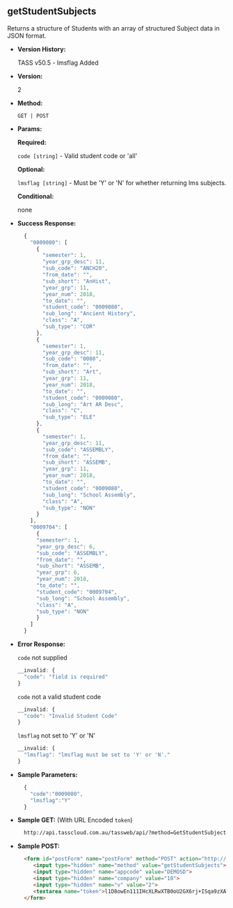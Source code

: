 **getStudentSubjects**
----
  Returns a structure of Students with an array of structured Subject data in JSON format.

* **Version History:**

  TASS v50.5 - lmsflag Added

* **Version:**

  2

* **Method:**

  `GET | POST`
  
*  **Params:**

   **Required:**

   `code [string]` -  Valid student code or 'all'
   
   **Optional:**

   `lmsflag [string]` -  Must be 'Y' or 'N' for whether returning lms subjects.

   **Conditional:**
 
   none

* **Success Response:**

    ```javascript
      {
        "0009080": [
          {
            "semester": 1,
            "year_grp_desc": 11,
            "sub_code": "ANCH20",
            "from_date": "",
            "sub_short": "AnHist",
            "year_grp": 11,
            "year_num": 2018,
            "to_date": "",
            "student_code": "0009080",
            "sub_long": "Ancient History",
            "class": "A",
            "sub_type": "COR"
          },
          {
            "semester": 1,
            "year_grp_desc": 11,
            "sub_code": "0080",
            "from_date": "",
            "sub_short": "Art",
            "year_grp": 11,
            "year_num": 2018,
            "to_date": "",
            "student_code": "0009080",
            "sub_long": "Art AR Desc",
            "class": "C",
            "sub_type": "ELE"
          },
          {
            "semester": 1,
            "year_grp_desc": 11,
            "sub_code": "ASSEMBLY",
            "from_date": "",
            "sub_short": "ASSEMB",
            "year_grp": 11,
            "year_num": 2018,
            "to_date": "",
            "student_code": "0009080",
            "sub_long": "School Assembly",
            "class": "A",
            "sub_type": "NON"
          }
        ],
        "0009704": [
          {
          "semester": 1,
          "year_grp_desc": 6,
          "sub_code": "ASSEMBLY",
          "from_date": "",
          "sub_short": "ASSEMB",
          "year_grp": 6,
          "year_num": 2018,
          "to_date": "",
          "student_code": "0009704",
          "sub_long": "School Assembly",
          "class": "A",
          "sub_type": "NON"
          }
        ]
      }
    ```
 
* **Error Response:**

    `code` not supplied
    ```javascript
    __invalid: {
      "code": "field is required"
    }
    ```
    
    `code` not a valid student code
    ```javascript
    __invalid: {
      "code": "Invalid Student Code"
    }
    ```
    
    `lmsflag` not set to 'Y' or 'N'
    ```javascript
    __invalid: {
      "lmsflag": "lmsflag must be set to 'Y' or 'N'."
    }
    ```
   
* **Sample Parameters:**

  ```javascript
    { 
      "code":"0009080",
      "lmsflag":"Y"
    }
  ```

* **Sample GET:** (With URL Encoded `token`)

  ```HTML
    http://api.tasscloud.com.au/tassweb/api/?method=GetStudentSubjects&appcode=DEMOSD&company=10&v=2&token=l1D8owEn111IHcXLRwXTB0oU2GX6rj%2BISqa9zXA8We1Gqx9%2Fzb%2BcbVFartivsDN%2FxGgAIIjtABAYfzYPqTCpLf3gb0nW3h%2FTrPFLMhAdNcVvHD0Gz4FkRj5jRAD1aAGQ
  ```
  
* **Sample POST:**

  ```HTML
    <form id="postForm" name="postForm" method="POST" action="http://api.tasscloud.com.au/tassweb/api/">
       <input type="hidden" name="method" value="getStudentSubjects">
       <input type="hidden" name="appcode" value="DEMOSD">
       <input type="hidden" name="company" value="10">
       <input type="hidden" name="v" value="2">
       <textarea name="token">l1D8owEn111IHcXLRwXTB0oU2GX6rj+ISqa9zXA8We1Gqx9/zb+cbVFartivsDN/xGgAIIjtABAYfzYPqTCpLf3gb0nW3h/TrPFLMhAdNcVvHD0Gz4FkRj5jRAD1aAGQ</textarea>
    </form>
  ```
